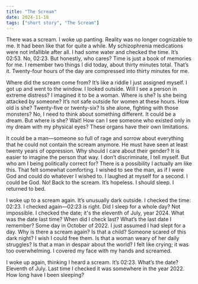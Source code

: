 ```yaml
---
title: "The Scream"
date: 2024-11-18
tags: ["short story", "The Scream"]
---
```


There was a scream. I woke up panting. Reality was no longer cognizable to me. It had been like that for quite a while. My schizophrenia medications were not infallible after all. I had some water and checked the time. It’s 02:53. No, 02:23. But honestly, who cares? Time is just a book of memories for me. I remember two things I did today, about thirty minutes total. That’s it. Twenty-four hours of the day are compressed into thirty minutes for me.

Where did the scream come from? It’s like a riddle I just assigned myself. I got up and went to the window. I looked outside. Will I see a person in extreme distress? I imagined it to be a woman. Where is she? Is she being attacked by someone? It’s not safe outside for women at these hours. How old is she? Twenty-five or twenty-six? Is she alone, fighting with those monsters? No, I need to think about something different. It could be a dream. But where is she? Wait! How can I see someone who existed only in my dream with my physical eyes? These organs have their own limitations.

It could be a man—someone so full of rage and sorrow about everything that he could not contain the scream anymore. He must have seen at least twenty years of oppression. Why should I care about their gender? It is easier to imagine the person that way. I don’t discriminate, I tell myself. But who am I being politically correct for? There is a possibility I actually am like this. That felt somewhat comforting. I wished to see the man, as if I were God and could do whatever I wished to. I laughed at myself for a second. I could be God. No! Back to the scream. It’s hopeless. I should sleep. I returned to bed.

I woke up to a scream again. It’s unusually dark outside. I checked the time: 02:23. I checked again—02:23 is right. Did I sleep for a whole day? Not impossible. I checked the date; it's the eleventh of July, year 2024. What was the date last time? When did I check last? What’s the last date I remember? Some day in October of 2022. I just assumed I had slept for a day. Why is there a scream again? Is that a child? Someone scared of this dark night? I wish I could free them. Is that a woman weary of her daily struggles? Is that a man in despair about the world? I felt like crying; it was too overwhelming. I covered my face with my hands and screamed.

I woke up again, thinking I heard a scream. It’s 02:23. What’s the date? Eleventh of July. Last time I checked it was somewhere in the year 2022. How long have I been sleeping?
